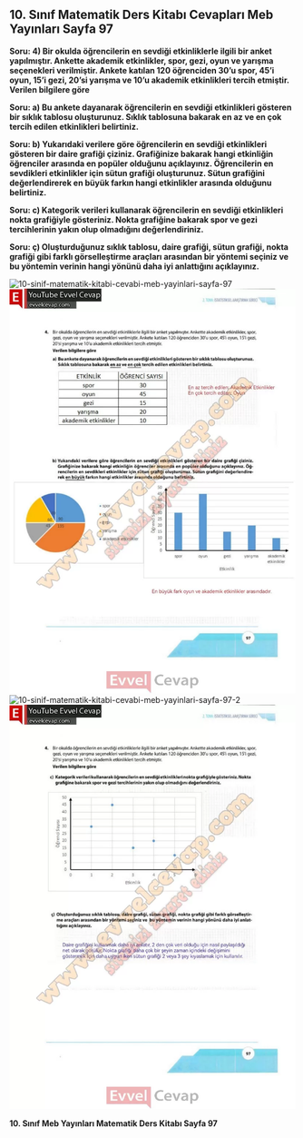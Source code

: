 ## 10. Sınıf Matematik Ders Kitabı Cevapları Meb Yayınları Sayfa 97

**Soru: 4) Bir okulda öğrencilerin en sevdiği etkinliklerle ilgili bir anket yapılmıştır. Ankette akademik etkinlikler, spor, gezi, oyun ve yarışma seçenekleri verilmiştir. Ankete katılan 120 öğrenciden 30’u spor, 45’i oyun, 15’i gezi, 20’si yarışma ve 10’u akademik etkinlikleri tercih etmiştir. Verilen bilgilere göre**

**Soru: a) Bu ankete dayanarak öğrencilerin en sevdiği etkinlikleri gösteren bir sıklık tablosu oluşturunuz. Sıklık tablosuna bakarak en az ve en çok tercih edilen etkinlikleri belirtiniz.**

**Soru: b) Yukarıdaki verilere göre öğrencilerin en sevdiği etkinlikleri gösteren bir daire grafiği çiziniz. Grafiğinize bakarak hangi etkinliğin öğrenciler arasında en popüler olduğunu açıklayınız. Öğrencilerin en sevdikleri etkinlikler için sütun grafiği oluşturunuz. Sütun grafiğini değerlendirerek en büyük farkın hangi etkinlikler arasında olduğunu belirtiniz.**

**Soru: c) Kategorik verileri kullanarak öğrencilerin en sevdiği etkinlikleri nokta grafiğiyle gösteriniz. Nokta grafiğine bakarak spor ve gezi tercihlerinin yakın olup olmadığını değerlendiriniz.**

**Soru: ç) Oluşturduğunuz sıklık tablosu, daire grafiği, sütun grafiği, nokta grafiği gibi farklı görselleştirme araçları arasından bir yöntemi seçiniz ve bu yöntemin verinin hangi yönünü daha iyi anlattığını açıklayınız.**

![10-sinif-matematik-kitabi-cevabi-meb-yayinlari-sayfa-97]()![10-sinif-matematik-kitabi-cevabi-meb-yayinlari-sayfa-97](./image1.webp)  
 ![10-sinif-matematik-kitabi-cevabi-meb-yayinlari-sayfa-97-2]()![10-sinif-matematik-kitabi-cevabi-meb-yayinlari-sayfa-97-2](./image2.webp)

**10. Sınıf Meb Yayınları Matematik Ders Kitabı Sayfa 97**